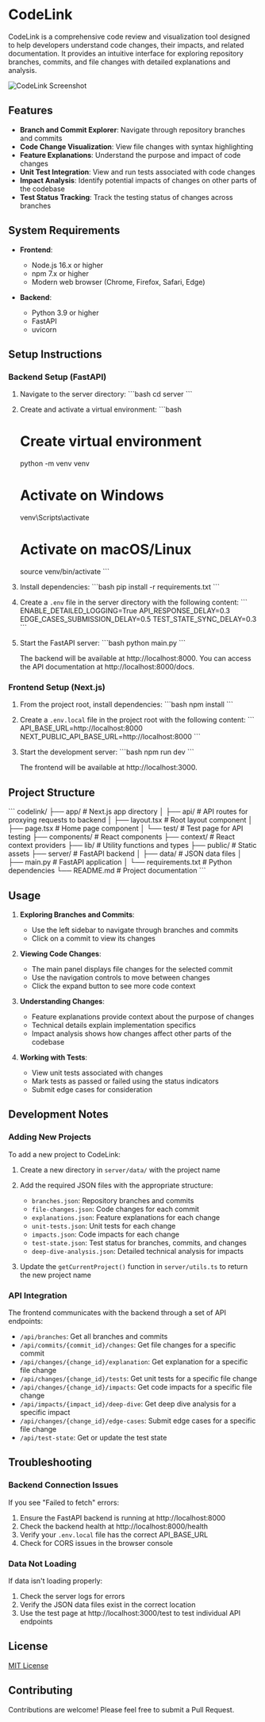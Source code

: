 # CodeLink

CodeLink is a comprehensive code review and visualization tool designed to help developers understand code changes, their impacts, and related documentation. It provides an intuitive interface for exploring repository branches, commits, and file changes with detailed explanations and analysis.

![CodeLink Screenshot](/placeholder.svg?height=400&width=800)

## Features

- **Branch and Commit Explorer**: Navigate through repository branches and commits
- **Code Change Visualization**: View file changes with syntax highlighting
- **Feature Explanations**: Understand the purpose and impact of code changes
- **Unit Test Integration**: View and run tests associated with code changes
- **Impact Analysis**: Identify potential impacts of changes on other parts of the codebase
- **Test Status Tracking**: Track the testing status of changes across branches

## System Requirements

- **Frontend**:
  - Node.js 16.x or higher
  - npm 7.x or higher
  - Modern web browser (Chrome, Firefox, Safari, Edge)

- **Backend**:
  - Python 3.9 or higher
  - FastAPI
  - uvicorn

## Setup Instructions

### Backend Setup (FastAPI)

1. Navigate to the server directory:
   \`\`\`bash
   cd server
   \`\`\`

2. Create and activate a virtual environment:
   \`\`\`bash
   # Create virtual environment
   python -m venv venv

   # Activate on Windows
   venv\Scripts\activate

   # Activate on macOS/Linux
   source venv/bin/activate
   \`\`\`

3. Install dependencies:
   \`\`\`bash
   pip install -r requirements.txt
   \`\`\`

4. Create a `.env` file in the server directory with the following content:
   \`\`\`
   ENABLE_DETAILED_LOGGING=True
   API_RESPONSE_DELAY=0.3
   EDGE_CASES_SUBMISSION_DELAY=0.5
   TEST_STATE_SYNC_DELAY=0.3
   \`\`\`

5. Start the FastAPI server:
   \`\`\`bash
   python main.py
   \`\`\`

   The backend will be available at http://localhost:8000. You can access the API documentation at http://localhost:8000/docs.

### Frontend Setup (Next.js)

1. From the project root, install dependencies:
   \`\`\`bash
   npm install
   \`\`\`

2. Create a `.env.local` file in the project root with the following content:
   \`\`\`
   API_BASE_URL=http://localhost:8000
   NEXT_PUBLIC_API_BASE_URL=http://localhost:8000
   \`\`\`

3. Start the development server:
   \`\`\`bash
   npm run dev
   \`\`\`

   The frontend will be available at http://localhost:3000.

## Project Structure

\`\`\`
codelink/
├── app/                  # Next.js app directory
│   ├── api/              # API routes for proxying requests to backend
│   ├── layout.tsx        # Root layout component
│   ├── page.tsx          # Home page component
│   └── test/             # Test page for API testing
├── components/           # React components
├── context/              # React context providers
├── lib/                  # Utility functions and types
├── public/               # Static assets
├── server/               # FastAPI backend
│   ├── data/             # JSON data files
│   ├── main.py           # FastAPI application
│   └── requirements.txt  # Python dependencies
└── README.md             # Project documentation
\`\`\`

## Usage

1. **Exploring Branches and Commits**:
   - Use the left sidebar to navigate through branches and commits
   - Click on a commit to view its changes

2. **Viewing Code Changes**:
   - The main panel displays file changes for the selected commit
   - Use the navigation controls to move between changes
   - Click the expand button to see more code context

3. **Understanding Changes**:
   - Feature explanations provide context about the purpose of changes
   - Technical details explain implementation specifics
   - Impact analysis shows how changes affect other parts of the codebase

4. **Working with Tests**:
   - View unit tests associated with changes
   - Mark tests as passed or failed using the status indicators
   - Submit edge cases for consideration

## Development Notes

### Adding New Projects

To add a new project to CodeLink:

1. Create a new directory in `server/data/` with the project name
2. Add the required JSON files with the appropriate structure:
   - `branches.json`: Repository branches and commits
   - `file-changes.json`: Code changes for each commit
   - `explanations.json`: Feature explanations for each change
   - `unit-tests.json`: Unit tests for each change
   - `impacts.json`: Code impacts for each change
   - `test-state.json`: Test status for branches, commits, and changes
   - `deep-dive-analysis.json`: Detailed technical analysis for impacts

3. Update the `getCurrentProject()` function in `server/utils.ts` to return the new project name

### API Integration

The frontend communicates with the backend through a set of API endpoints:

- `/api/branches`: Get all branches and commits
- `/api/commits/{commit_id}/changes`: Get file changes for a specific commit
- `/api/changes/{change_id}/explanation`: Get explanation for a specific file change
- `/api/changes/{change_id}/tests`: Get unit tests for a specific file change
- `/api/changes/{change_id}/impacts`: Get code impacts for a specific file change
- `/api/impacts/{impact_id}/deep-dive`: Get deep dive analysis for a specific impact
- `/api/changes/{change_id}/edge-cases`: Submit edge cases for a specific file change
- `/api/test-state`: Get or update the test state

## Troubleshooting

### Backend Connection Issues

If you see "Failed to fetch" errors:

1. Ensure the FastAPI backend is running at http://localhost:8000
2. Check the backend health at http://localhost:8000/health
3. Verify your `.env.local` file has the correct API_BASE_URL
4. Check for CORS issues in the browser console

### Data Not Loading

If data isn't loading properly:

1. Check the server logs for errors
2. Verify the JSON data files exist in the correct location
3. Use the test page at http://localhost:3000/test to test individual API endpoints

## License

[MIT License](LICENSE)

## Contributing

Contributions are welcome! Please feel free to submit a Pull Request.
